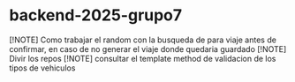 # backend-2025-grupo7


[!NOTE] Como trabajar el random con la busqueda de para viaje antes de confirmar, en caso de no generar el viaje donde quedaria guardado
[!NOTE] Divir los repos
[!NOTE] consultar el template method de validacion de los tipos de vehiculos
